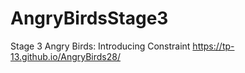 # AngryBirdsStage3
Stage 3 Angry Birds: Introducing Constraint
https://tp-13.github.io/AngryBirds28/
